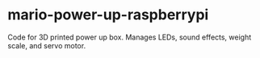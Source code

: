 # mario-power-up-raspberrypi
Code for 3D printed power up box. Manages LEDs, sound effects, weight scale, and servo motor.
